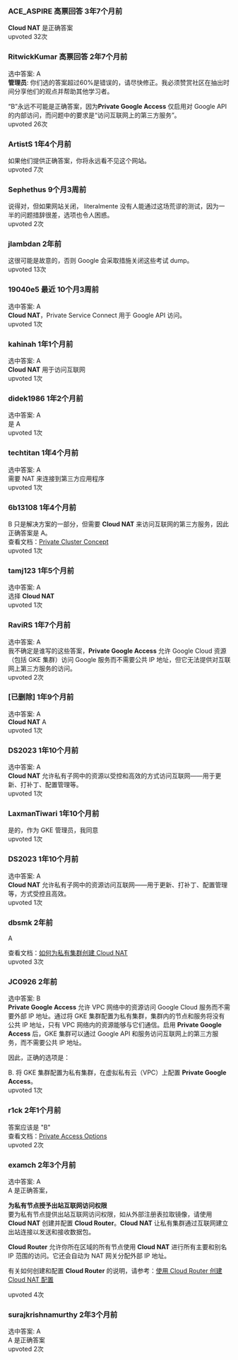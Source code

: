 ### ACE_ASPIRE 高票回答 3年7个月前
**Cloud NAT** 是正确答案  
upvoted 32次

### RitwickKumar 高票回答 2年7个月前
选中答案: A  
**管理员**: 你们选的答案超过60%是错误的，请尽快修正。我必须赞赏社区在抽出时间分享他们的观点并帮助其他学习者。

“B”永远不可能是正确答案，因为**Private Google Access** 仅启用对 Google API 的内部访问，而问题中的要求是“访问互联网上的第三方服务”。  
upvoted 26次

### ArtistS 1年4个月前
如果他们提供正确答案，你将永远看不见这个网站。  
upvoted 7次

### Sephethus 9个月3周前
说得对，但如果网站关闭， literalmente 没有人能通过这场荒谬的测试，因为一半的问题措辞很差，选项也令人困惑。  
upvoted 2次

### jlambdan 2年前
这很可能是故意的，否则 Google 会采取措施关闭这些考试 dump。  
upvoted 13次

### 19040e5 最近 10个月3周前
选中答案: A  
**Cloud NAT**，Private Service Connect 用于 Google API 访问。  
upvoted 1次

### kahinah 1年1个月前
选中答案: A  
**Cloud NAT** 用于访问互联网  
upvoted 1次

### didek1986 1年2个月前
选中答案: A  
是 A  
upvoted 1次

### techtitan 1年4个月前
选中答案: A  
需要 NAT 来连接到第三方应用程序  
upvoted 1次

### 6b13108 1年4个月前
B 只是解决方案的一部分，但需要 **Cloud NAT** 来访问互联网的第三方服务，因此正确答案是 A。  
查看文档：[Private Cluster Concept](https://cloud.google.com/kubernetes-engine/docs/concepts/private-cluster-concept)  
upvoted 1次

### tamj123 1年5个月前
选中答案: A  
选择 **Cloud NAT**  
upvoted 1次

### RaviRS 1年7个月前
选中答案: A  
我不确定是谁写的这些答案，**Private Google Access** 允许 Google Cloud 资源（包括 GKE 集群）访问 Google 服务而不需要公共 IP 地址，但它无法提供对互联网上第三方服务的访问。  
upvoted 2次

### [已删除] 1年9个月前
选中答案: A  
**Cloud NAT** A  
upvoted 1次

### DS2023 1年10个月前
选中答案: A  
**Cloud NAT** 允许私有子网中的资源以受控和高效的方式访问互联网——用于更新、打补丁、配置管理等。  
upvoted 1次

### LaxmanTiwari 1年10个月前
是的，作为 GKE 管理员，我同意  
upvoted 1次

### DS2023 1年10个月前
选中答案: A  
**Cloud NAT** 允许私有子网中的资源访问互联网——用于更新、打补丁、配置管理等，方式受控且高效。  
upvoted 1次

### dbsmk 2年前
A

查看文档：[如何为私有集群创建 Cloud NAT](https://cloud.google.com/kubernetes-engine/docs/how-to/private-clusters#workloads_on_private_clusters_unable_to_access_internet)  
upvoted 3次

### JC0926 2年前
选中答案: B  
**Private Google Access** 允许 VPC 网络中的资源访问 Google Cloud 服务而不需要外部 IP 地址。通过将 GKE 集群配置为私有集群，集群内的节点和服务将没有公共 IP 地址，只有 VPC 网络内的资源能够与它们通信。启用 **Private Google Access** 后，GKE 集群可以通过 Google API 和服务访问互联网上的第三方服务，而不需要公共 IP 地址。

因此，正确的选项是：

B. 将 GKE 集群配置为私有集群，在虚拟私有云（VPC）上配置 **Private Google Access**。  
upvoted 1次

### r1ck 2年1个月前
答案应该是 "B"  
查看文档：[Private Access Options](https://cloud.google.com/vpc/docs/private-access-options)  
upvoted 2次

### examch 2年3个月前
选中答案: A  
A 是正确答案，

**为私有节点授予出站互联网访问权限**  
要为私有节点提供出站互联网访问权限，如从外部注册表拉取镜像，请使用 **Cloud NAT** 创建并配置 **Cloud Router**。**Cloud NAT** 让私有集群通过互联网建立出站连接以发送和接收数据包。

**Cloud Router** 允许你所在区域的所有节点使用 **Cloud NAT** 进行所有主要和别名 IP 范围的访问。它还会自动为 NAT 网关分配外部 IP 地址。

有关如何创建和配置 **Cloud Router** 的说明，请参考：[使用 Cloud Router 创建 Cloud NAT 配置](https://cloud.google.com/kubernetes-engine/docs/how-to/private-clusters#private-nodes-outbound)  

upvoted 4次

### surajkrishnamurthy 2年3个月前
选中答案: A  
A 是正确答案  
upvoted 2次
